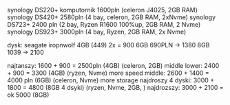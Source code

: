 synology DS220+ komputornik 1600pln (celeron J4025, 2GB RAM)
synology DS420+ 2580pln (4 bay, celeron, 2GB RAM, 2xNvme)
synology DS723+ 2400 pln (2 bay, Ryzen R1600  100%up, 2GB RAM, 2 Nvme)
synology DS923+ 3000pln (4 bay, Ryzen, 2GB RAM, 2x Nvme)

dysk:
seagate iropnwolf 4GB (449) 2x = 900
6GB 690PLN -> 1380
8GB 1039 -> 2100

najtanszy:  1600 + 900 = 2500pln (4GB) (celeron, 2GB)
middle lower: 2400 + 900 = 3300 (4GB) (ryzen, Nvme) more speed
middle: 2600 + 1400 = 4000 pln (6GB) (celeron, Nvme) more storage
najdroszy 4 dyski: 3000 + 1800 = 4800 (8GB 4 dsyki) (ryzen, Nvme, 2GB, )
najdrozszy: 3000 + 2100 = ok 5000 (8GB)
